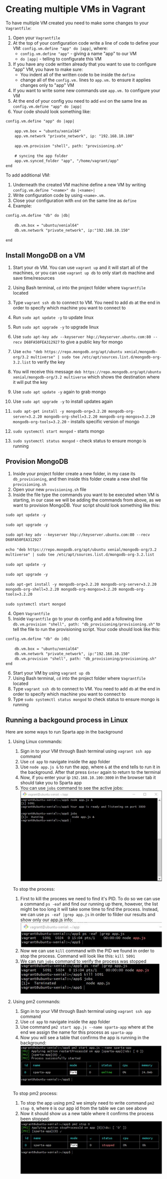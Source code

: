 # Creating multiple VMs in Vagrant

To have multiple VM created you need to make some changes to your `Vagrantfile`:

1. Open your `Vagrantfile`
2. At the top of your configuration code write a line of code to define your VM: `config.vm.define "app" do |app|`, where:
    * `config.vm.define "app"` - giving a name "app" to our VM
    * `do |app|` - telling to configurate this VM
3. If you have any code written already that you want to use to configure "app" VM, you have to make sure:
    * You indent all of the written code to be inside  the `define`
    * change all of the `config.vm.` lines to `app.vm.` to ensure it applies changes only to "app" VM
4. If you want to write some new commands use `app.vm.` to configure your VM
5. At the end of your config you need to add `end` on the same line as `config.vm.define "app" do |app|`
6. Your code should look something like:

```
config.vm.define "app" do |app|

    app.vm.box = "ubuntu/xenial64"
    app.vm.network "private_network", ip: "192.168.10.100"

    app.vm.provision "shell", path: "provisioning.sh"

    # syncing the app folder
    app.vm.synced_folder "app", "/home/vagrant/app"
end
```


To add additional VM:
1. Underneath the created VM machine define a new VM by writing `config.vm.define "<name>" do |<name>|`
2. Write configuration code by using `<name>.vm.`
3. Close your configuration with `end` on the same line as `define`
4. Example:
```
config.vm.define "db" do |db|

    db.vm.box = "ubuntu/xenial64"
    db.vm.network "private_network", ip:"192.168.10.150"
    
end
```


## Install MongoDB on a VM

1. Start your `db` VM. You can use `vagrant up` and it will start all of the machines, or you can use `vagrant up db` to only start `db` machine and save time/resources

2. Using Bash terminal, `cd` into the project folder where `Vagrantfile` located

3. Type `vagrant ssh db` to connect to VM. You need to add `db` at the end in order to specify which machine you want to connect to

4. Run `sudo apt update -y` to update linux

5. Run `sudo apt upgrade -y` to upgrade linux

6. Use `sudo apt-key adv --keyserver hkp://keyserver.ubuntu.com:80 --recv D68FA50FEA312927` to give a public key for mongo

7. Use `echo "deb https://repo.mongodb.org/apt/ubuntu xenial/mongodb-org/3.2 multiverse" | sudo tee /etc/apt/sources.list.d/mongodb-org-3.2.list` to verify the key

8. You will receive this message `deb https://repo.mongodb.org/apt/ubuntu xenial/mongodb-org/3.2 multiverse` which shows the destination where it will put the key

9. Use `sudo apt update -y` again to grab mongo

10. Use `sudo apt upgrade -y` to install updates again

11. `sudo apt-get install -y mongodb-org=3.2.20 mongodb-org-server=3.2.20 mongodb-org-shell=3.2.20 mongodb-org-mongos=3.2.20 mongodb-org-tools=3.2.20`  - installs specific version of mongo

12. `sudo systemctl start mongod` - starts mongo

13. `sudo systemctl status mongod` - check status to ensure mongo is running


## Provision MongoDB

1. Inside your project folder create a new folder, in my case its `db_provisioning`, and then inside this folder create a new shell file `provisioning.sh`
2. Open your new `provisioning.sh` file
3. Inside the file type the commands you want to be executed when VM is starting, in our case we will be adding the commands from above, as we want to provision MongoDB. Your script should look something like this:
```
sudo apt update -y 

sudo apt upgrade -y

sudo apt-key adv --keyserver hkp://keyserver.ubuntu.com:80 --recv D68FA50FEA312927

echo "deb https://repo.mongodb.org/apt/ubuntu xenial/mongodb-org/3.2 multiverse" | sudo tee /etc/apt/sources.list.d/mongodb-org-3.2.list

sudo apt update -y 

sudo apt upgrade -y

sudo apt-get install -y mongodb-org=3.2.20 mongodb-org-server=3.2.20 mongodb-org-shell=3.2.20 mongodb-org-mongos=3.2.20 mongodb-org-tools=3.2.20

sudo systemctl start mongod
```
4. Open `Vagrantfile`
5. Inside `Vagrantfile` go to your `db` config and add a following line `db.vm.provision "shell", path: "db_provisioning/provisioning.sh"` to tell the file to run the provisioning script. Your code should look like this:
```
config.vm.define "db" do |db|

    db.vm.box = "ubuntu/xenial64"
    db.vm.network "private_network", ip:"192.168.10.150"
    db.vm.provision "shell", path: "db_provisioning/provisioning.sh"
end 
```
6. Start your VM by using `vagrant up db`
7. Using Bash terminal, `cd` into the project folder where `Vagrantfile` located
8. Type `vagrant ssh db` to connect to VM. You need to add `db` at the end in order to specify which machine you want to connect to
9. Type `sudo systemctl status mongod` to check status to ensure mongo is running


## Running a backgound process in Linux

Here are some ways to run Sparta app in the background

1. Using Linux commands:

    1. Sign in to your VM through Bash terminal using `vagrant ssh app` command
    2. Use `cd app` to navigate inside the app folder
    3. Use `node app.js &` to run the app, where `&` at the end tells to run it in the background. After that press `Enter` again to return to the terminal
    4. Now, if you enter your ip `192.168.10.100:3000` in the browser tab it should take you to Sparta app
    4. You can use `jobs` command to see the active jobs:
    ![Jobs in the background](resources/lunix_backgroun_process_running.JPG)

    To stop the process:
    1. First to kill the procees we need to find it's PID. To do so we can use a command `ps -eaf` and find our running up there, however, the list might be too long it will take some time to find the process. Instead, we can use `ps -eaf |grep app.js` in order to filder our results and show only our app.js info:
    ![App PID](resources/PID_running_app.JPG)
    2. Now we can use `kill` command with the PID we found in order to stop the process. Command will look like this: `kill 5091`
    3. We can run `jobs` command to verify the process was stopped
    ![Killed app](resources/terminated_linux_bg_app.JPG)


2. Using pm2 commands:

    1. Sign in to your VM through Bash terminal using `vagrant ssh app` command
    2. Use `cd app` to navigate inside the app folder
    3. Use command `pm2 start app.js --name sparta-app` where at the end we assign the name for this process as `sparta-app`
    4. Now you will see a table that confirms the app is running in the background:
    ![PM2 start app](resources/pm2_start_app.JPG)

    To stop pm2 process:
    1. To stop the app using pm2 we simply need to write command `pm2 stop 0`, where `0` is our app id from the table we can see above
    2. Now it should show us a new table where it confirms the process been stopped:
    ![PM2 stop app](resources/pm2_stop_process.JPG)






